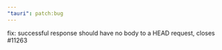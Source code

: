 ```yaml
---
"tauri": patch:bug
---
```


fix: successful response should have no body to a HEAD request, closes #11263 
